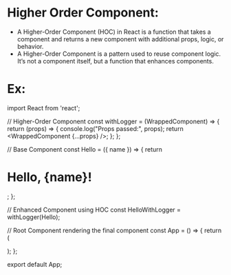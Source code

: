 # Higher Order Component: 
- A Higher-Order Component (HOC) in React is a function that takes a component and returns a new component with additional props, logic, or behavior.
 - A Higher-Order Component is a pattern used to reuse component logic. It’s not a component itself, but a function that enhances components.


# Ex:
import React from 'react';

// Higher-Order Component
const withLogger = (WrappedComponent) => {
  return (props) => {
    console.log("Props passed:", props);
    return <WrappedComponent {...props} />;
  };
};

// Base Component
const Hello = ({ name }) => {
  return <h1>Hello, {name}!</h1>;
};

// Enhanced Component using HOC
const HelloWithLogger = withLogger(Hello);

// Root Component rendering the final component
const App = () => {
  return (
    <div>
      <HelloWithLogger name="John" />
    </div>
  );
};

export default App;
